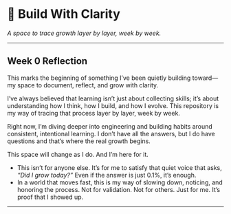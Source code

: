 # 🌿 Build With Clarity  
*A space to trace growth layer by layer, week by week.*

---

## Week 0 Reflection

This marks the beginning of something I’ve been quietly building toward—my space to document, reflect, and grow with clarity.

I’ve always believed that learning isn’t just about collecting skills; it’s about understanding how I think, how I build, and how I evolve. This repository is my way of tracing that process layer by layer, week by week.

Right now, I’m diving deeper into engineering and building habits around consistent, intentional learning. I don’t have all the answers, but I do have questions and that’s where the real growth begins.

This space will change as I do. And I’m here for it.

- This isn’t for anyone else. It’s for me to satisfy that quiet voice that asks, *“Did I grow today?”* Even if the answer is just 0.1%, it’s enough.
- In a world that moves fast, this is my way of slowing down, noticing, and honoring the process. Not for validation. Not for others. Just for me. It’s proof that I showed up.

---
